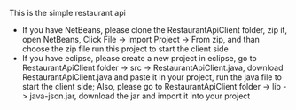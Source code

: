 This is the simple restaurant api
- If you have NetBeans, please clone the RestaurantApiClient folder, zip it, open NetBeans,
Click File -> import Project -> From zip, and than choose the zip file
run this project to start the client side
- If you have eclipse, please create a new project in eclipse, go to RestaurantApiClient folder -> src -> RestaurantApiClient.java, download RestaurantApiClient.java and paste it in your project, run the java file to start the client side; Also, please go to RestaurantApiClient folder -> lib -> java-json.jar, download the jar and import it into your project
